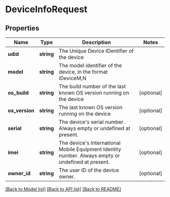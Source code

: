 # DeviceInfoRequest

## Properties
Name | Type | Description | Notes
------------ | ------------- | ------------- | -------------
**udid** | **string** | The Unique Device IDentifier of the device | 
**model** | **string** | The model identifier of the device, in the format iDeviceM,N | 
**os_build** | **string** | The build number of the last known OS version running on the device | [optional] 
**os_version** | **string** | The last known OS version running on the device | [optional] 
**serial** | **string** | The device&#39;s serial number. Always empty or undefined at present. | [optional] 
**imei** | **string** | The device&#39;s International Mobile Equipment Identity number. Always empty or undefined at present. | [optional] 
**owner_id** | **string** | The user ID of the device owner. | [optional] 

[[Back to Model list]](../README.md#documentation-for-models) [[Back to API list]](../README.md#documentation-for-api-endpoints) [[Back to README]](../README.md)

